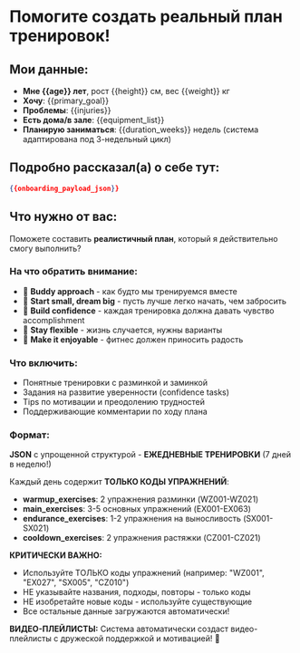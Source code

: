 # Помогите создать реальный план тренировок!

## Мои данные:
- **Мне {{age}} лет**, рост {{height}} см, вес {{weight}} кг
- **Хочу**: {{primary_goal}}  
- **Проблемы**: {{injuries}}
- **Есть дома/в зале**: {{equipment_list}}
- **Планирую заниматься**: {{duration_weeks}} недель (система адаптирована под 3-недельный цикл)

## Подробно рассказал(а) о себе тут:
```json
{{onboarding_payload_json}}
```

## Что нужно от вас:

Поможете составить **реалистичный план**, который я действительно смогу выполнить? 

### На что обратить внимание:
- 🤝 **Buddy approach** - как будто мы тренируемся вместе
- 🎯 **Start small, dream big** - пусть лучше легко начать, чем забросить
- 💪 **Build confidence** - каждая тренировка должна давать чувство accomplishment  
- 🔄 **Stay flexible** - жизнь случается, нужны варианты
- 🎉 **Make it enjoyable** - фитнес должен приносить радость

### Что включить:
- Понятные тренировки с разминкой и заминкой
- Задания на развитие уверенности (confidence tasks)
- Tips по мотивации и преодолению трудностей
- Поддерживающие комментарии по ходу плана

### Формат:
**JSON** с упрощенной структурой - **ЕЖЕДНЕВНЫЕ ТРЕНИРОВКИ** (7 дней в неделю!)

Каждый день содержит **ТОЛЬКО КОДЫ УПРАЖНЕНИЙ**:
- **warmup_exercises**: 2 упражнения разминки (WZ001-WZ021)
- **main_exercises**: 3-5 основных упражнений (EX001-EX063) 
- **endurance_exercises**: 1-2 упражнения на выносливость (SX001-SX021)
- **cooldown_exercises**: 2 упражнения растяжки (CZ001-CZ021)

**КРИТИЧЕСКИ ВАЖНО:**
- Используйте ТОЛЬКО коды упражнений (например: "WZ001", "EX027", "SX005", "CZ010")
- НЕ указывайте названия, подходы, повторы - только коды
- НЕ изобретайте новые коды - используйте существующие
- Все остальные данные загружаются автоматически!

**ВИДЕО-ПЛЕЙЛИСТЫ:**
Система автоматически создаст видео-плейлисты с дружеской поддержкой и мотивацией! 💪